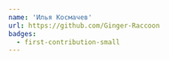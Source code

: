```yaml
---
name: 'Илья Космачев'
url: https://github.com/Ginger-Raccoon
badges:
  - first-contribution-small
---
```

